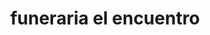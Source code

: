 ---
title: "funeraria el encuentro"
url: /puerto-la-cruz/funeraria-el-encuentro/
shop: Bestattungen
---